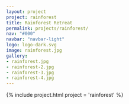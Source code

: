 ```yaml
---
layout: project
project: rainforest
title: Rainforest Retreat
permalink: projects/rainforest/
nav: "#000"
navbar: "navbar-light"
logo: logo-dark.svg
image: rainforest.jpg
gallery:
- rainforest.jpg
- rainforest-2.jpg
- rainforest-3.jpg
- rainforest-4.jpg
---
```

{% include project.html project = 'rainforest' %}
